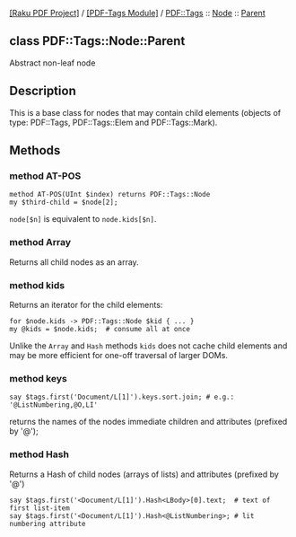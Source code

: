 [[Raku PDF Project]](https://pdf-raku.github.io)
 / [[PDF-Tags Module]](https://pdf-raku.github.io/PDF-Tags-raku)
 / [PDF::Tags](https://pdf-raku.github.io/PDF-Tags-raku/PDF/Tags)
 :: [Node](https://pdf-raku.github.io/PDF-Tags-raku/PDF/Tags/Node)
 :: [Parent](https://pdf-raku.github.io/PDF-Tags-raku/PDF/Tags/Node/Parent)

class PDF::Tags::Node::Parent
-----------------------------

Abstract non-leaf node

Description
-----------

This is a base class for nodes that may contain child elements (objects of type: PDF::Tags, PDF::Tags::Elem and PDF::Tags::Mark).

Methods
-------

### method AT-POS

    method AT-POS(UInt $index) returns PDF::Tags::Node
    my $third-child = $node[2];

`node[$n]` is equivalent to `node.kids[$n]`.

### method Array

Returns all child nodes as an array.

### method kids

Returns an iterator for the child elements:

    for $node.kids -> PDF::Tags::Node $kid { ... }
    my @kids = $node.kids;  # consume all at once

Unlike the `Array` and `Hash` methods `kids` does not cache child elements and may be more efficient for one-off traversal of larger DOMs. 

### method keys

    say $tags.first('Document/L[1]').keys.sort.join; # e.g.: '@ListNumbering,@O,LI'

returns the names of the nodes immediate children and attributes (prefixed by '@');

### method Hash

Returns a Hash of child nodes (arrays of lists) and attributes (prefixed by '@')

    say $tags.first('<Document/L[1]').Hash<LBody>[0].text;  # text of first list-item
    say $tags.first('<Document/L[1]').Hash<@ListNumbering>; # lit numbering attribute

